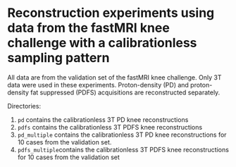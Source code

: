 # Reconstruction experiments using data from the fastMRI knee challenge with a calibrationless sampling pattern

All data are from the validation set of the fastMRI knee challenge. Only 3T data were used in these experiments.
Proton-density (PD) and proton-density fat suppressed (PDFS) acquisitions are reconstructed separately.

Directories:
1. `pd` contains the calibrationless 3T PD knee reconstructions
2. `pdfs` contains the calibrationless 3T PDFS knee reconstructions
3. `pd_multiple` contains the calibrationless 3T PD knee reconstructions for 10 cases from the validation set.
4. `pdfs_multiple`contains the calibrationless 3T PDFS knee reconstructions for 10 cases from the validation set
